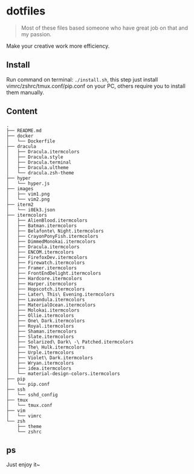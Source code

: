 # dotfiles

> Most of these files based someone who have great job on that and my passion.

Make your creative work more efficiency.

## Install

Run command on terminal: `./install.sh`, this step just install vimrc/zshrc/tmux.conf/pip.conf on your PC, others require you to install them manually.

## Content

```Shell
.
├── README.md
├── docker
│   └── Dockerfile
├── dracula
│   ├── Dracula.itermcolors
│   ├── Dracula.style
│   ├── Dracula.terminal
│   ├── Dracula.ultheme
│   └── dracula.zsh-theme
├── hyper
│   └── hyper.js
├── images
│   ├── vim1.png
│   └── vim2.png
├── iterm2
│   └── i0Ek3.json
├── itermcolors
│   ├── AlienBlood.itermcolors
│   ├── Batman.itermcolors
│   ├── Belafonte\ Night.itermcolors
│   ├── CrayonPonyFish.itermcolors
│   ├── DimmedMonokai.itermcolors
│   ├── Dracula.itermcolors
│   ├── ENCOM.itermcolors
│   ├── FirefoxDev.itermcolors
│   ├── Firewatch.itermcolors
│   ├── Framer.itermcolors
│   ├── FrontEndDelight.itermcolors
│   ├── Hardcore.itermcolors
│   ├── Harper.itermcolors
│   ├── Hopscotch.itermcolors
│   ├── Later\ This\ Evening.itermcolors
│   ├── Lavandula.itermcolors
│   ├── MaterialOcean.itermcolors
│   ├── Molokai.itermcolors
│   ├── Ollie.itermcolors
│   ├── One\ Dark.itermcolors
│   ├── Royal.itermcolors
│   ├── Shaman.itermcolors
│   ├── Slate.itermcolors
│   ├── Solarized\ Dark\ -\ Patched.itermcolors
│   ├── The\ Hulk.itermcolors
│   ├── Urple.itermcolors
│   ├── Violet\ Dark.itermcolors
│   ├── Wryan.itermcolors
│   ├── idea.itermcolors
│   └── material-design-colors.itermcolors
├── pip
│   └── pip.conf
├── ssh
│   └── sshd_config
├── tmux
│   └── tmux.conf
├── vim
│   └── vimrc
└── zsh
    ├── theme
    └── zshrc
```

## ps

Just enjoy it~
